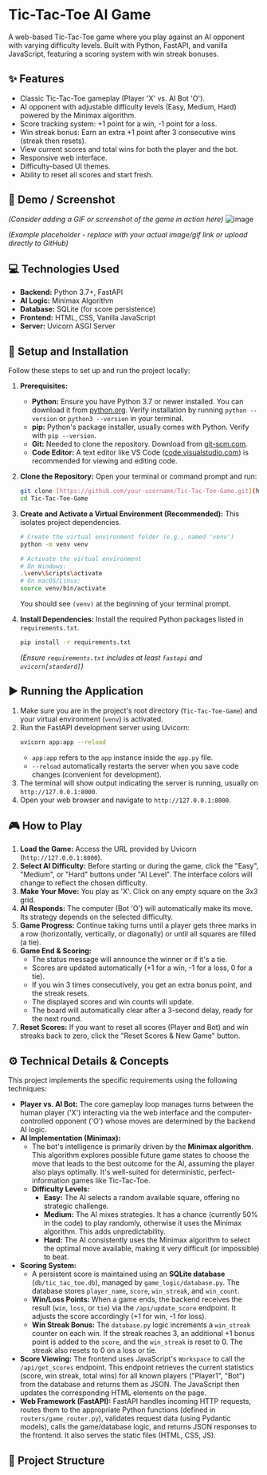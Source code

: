 # Tic-Tac-Toe AI Game

A web-based Tic-Tac-Toe game where you play against an AI opponent with varying difficulty levels. Built with Python, FastAPI, and vanilla JavaScript, featuring a scoring system with win streak bonuses.

## ✨ Features

* Classic Tic-Tac-Toe gameplay (Player 'X' vs. AI Bot 'O').
* AI opponent with adjustable difficulty levels (Easy, Medium, Hard) powered by the Minimax algorithm.
* Score tracking system: +1 point for a win, -1 point for a loss.
* Win streak bonus: Earn an extra +1 point after 3 consecutive wins (streak then resets).
* View current scores and total wins for both the player and the bot.
* Responsive web interface.
* Difficulty-based UI themes.
* Ability to reset all scores and start fresh.

## 📸 Demo / Screenshot

*(Consider adding a GIF or screenshot of the game in action here)*
![image](https://github.com/user-attachments/assets/7b63105a-a918-4b48-ba6e-511500a77211)

*(Example placeholder - replace with your actual image/gif link or upload directly to GitHub)*

## 💻 Technologies Used

* **Backend:** Python 3.7+, FastAPI
* **AI Logic:** Minimax Algorithm
* **Database:** SQLite (for score persistence)
* **Frontend:** HTML, CSS, Vanilla JavaScript
* **Server:** Uvicorn ASGI Server

## 🚀 Setup and Installation

Follow these steps to set up and run the project locally:

1.  **Prerequisites:**
    * **Python:** Ensure you have Python 3.7 or newer installed. You can download it from [python.org](https://www.python.org/). Verify installation by running `python --version` or `python3 --version` in your terminal.
    * **pip:** Python's package installer, usually comes with Python. Verify with `pip --version`.
    * **Git:** Needed to clone the repository. Download from [git-scm.com](https://git-scm.com/).
    * **Code Editor:** A text editor like VS Code ([code.visualstudio.com](https://code.visualstudio.com/)) is recommended for viewing and editing code.

2.  **Clone the Repository:**
    Open your terminal or command prompt and run:
    ```bash
    git clone [https://github.com/your-username/Tic-Tac-Toe-Game.git](https://github.com/your-username/Tic-Tac-Toe-Game.git) # <-- Replace with your repository URL
    cd Tic-Tac-Toe-Game
    ```

3.  **Create and Activate a Virtual Environment (Recommended):**
    This isolates project dependencies.
    ```bash
    # Create the virtual environment folder (e.g., named 'venv')
    python -m venv venv

    # Activate the virtual environment
    # On Windows:
    .\venv\Scripts\activate
    # On macOS/Linux:
    source venv/bin/activate
    ```
    You should see `(venv)` at the beginning of your terminal prompt.

4.  **Install Dependencies:**
    Install the required Python packages listed in `requirements.txt`.
    ```bash
    pip install -r requirements.txt
    ```
    *(Ensure `requirements.txt` includes at least `fastapi` and `uvicorn[standard]`)*

## ▶️ Running the Application

1.  Make sure you are in the project's root directory (`Tic-Tac-Toe-Game`) and your virtual environment (`venv`) is activated.
2.  Run the FastAPI development server using Uvicorn:
    ```bash
    uvicorn app:app --reload
    ```
    * `app:app` refers to the `app` instance inside the `app.py` file.
    * `--reload` automatically restarts the server when you save code changes (convenient for development).
3.  The terminal will show output indicating the server is running, usually on `http://127.0.0.1:8000`.
4.  Open your web browser and navigate to `http://127.0.0.1:8000`.

## 🎮 How to Play

1.  **Load the Game:** Access the URL provided by Uvicorn (`http://127.0.0.1:8000`).
2.  **Select AI Difficulty:** Before starting or during the game, click the "Easy", "Medium", or "Hard" buttons under "AI Level". The interface colors will change to reflect the chosen difficulty.
3.  **Make Your Move:** You play as 'X'. Click on any empty square on the 3x3 grid.
4.  **AI Responds:** The computer (Bot 'O') will automatically make its move. Its strategy depends on the selected difficulty.
5.  **Game Progress:** Continue taking turns until a player gets three marks in a row (horizontally, vertically, or diagonally) or until all squares are filled (a tie).
6.  **Game End & Scoring:**
    * The status message will announce the winner or if it's a tie.
    * Scores are updated automatically (+1 for a win, -1 for a loss, 0 for a tie).
    * If you win 3 times consecutively, you get an extra bonus point, and the streak resets.
    * The displayed scores and win counts will update.
    * The board will automatically clear after a 3-second delay, ready for the next round.
7.  **Reset Scores:** If you want to reset all scores (Player and Bot) and win streaks back to zero, click the "Reset Scores & New Game" button.

## ⚙️ Technical Details & Concepts

This project implements the specific requirements using the following techniques:

* **Player vs. AI Bot:** The core gameplay loop manages turns between the human player ('X') interacting via the web interface and the computer-controlled opponent ('O') whose moves are determined by the backend AI logic.
* **AI Implementation (Minimax):**
    * The bot's intelligence is primarily driven by the **Minimax algorithm**. This algorithm explores possible future game states to choose the move that leads to the best outcome for the AI, assuming the player also plays optimally. It's well-suited for deterministic, perfect-information games like Tic-Tac-Toe.
    * **Difficulty Levels:**
        * **Easy:** The AI selects a random available square, offering no strategic challenge.
        * **Medium:** The AI mixes strategies. It has a chance (currently 50% in the code) to play randomly, otherwise it uses the Minimax algorithm. This adds unpredictability.
        * **Hard:** The AI consistently uses the Minimax algorithm to select the optimal move available, making it very difficult (or impossible) to beat.
* **Scoring System:**
    * A persistent score is maintained using an **SQLite database** (`db/tic_tac_toe.db`), managed by `game_logic/database.py`. The database stores `player_name`, `score`, `win_streak`, and `win_count`.
    * **Win/Loss Points:** When a game ends, the backend receives the result (`win`, `loss`, or `tie`) via the `/api/update_score` endpoint. It adjusts the score accordingly (+1 for win, -1 for loss).
    * **Win Streak Bonus:** The `database.py` logic increments a `win_streak` counter on each win. If the streak reaches 3, an additional +1 bonus point is added to the `score`, and the `win_streak` is reset to 0. The streak also resets to 0 on a loss or tie.
* **Score Viewing:** The frontend uses JavaScript's `Workspace` to call the `/api/get_scores` endpoint. This endpoint retrieves the current statistics (score, win streak, total wins) for all known players ("Player1", "Bot") from the database and returns them as JSON. The JavaScript then updates the corresponding HTML elements on the page.
* **Web Framework (FastAPI):** FastAPI handles incoming HTTP requests, routes them to the appropriate Python functions (defined in `routers/game_router.py`), validates request data (using Pydantic models), calls the game/database logic, and returns JSON responses to the frontend. It also serves the static files (HTML, CSS, JS).

## 📂 Project Structure
